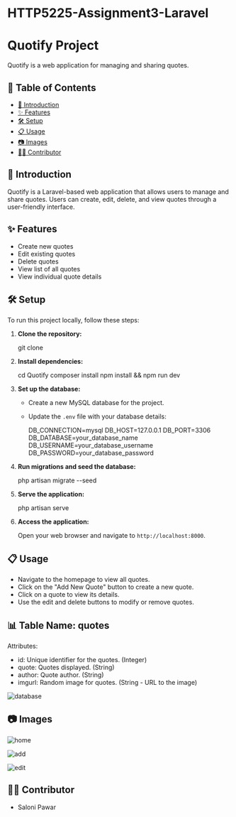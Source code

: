 # HTTP5225-Assignment3-Laravel

# Quotify Project

Quotify is a web application for managing and sharing quotes.

## 📝 Table of Contents

- [🚀 Introduction](#-introduction)
- [✨ Features](#-features)
- [🛠️ Setup](#️️-setup)
- [📋 Usage](#️-usage)
- [📷 Images](#-images)
- [👩‍💻 Contributor](#-contributor)

## 🚀 Introduction

Quotify is a Laravel-based web application that allows users to manage and share quotes. Users can create, edit, delete, and view quotes through a user-friendly interface.

## ✨ Features

- Create new quotes
- Edit existing quotes
- Delete quotes
- View list of all quotes
- View individual quote details

## 🛠️ Setup

To run this project locally, follow these steps:

1. **Clone the repository:**

    
    git clone <repository-url>
  

2. **Install dependencies:**

    
    cd Quotify
    composer install
    npm install && npm run dev
    
    
3. **Set up the database:**

    - Create a new MySQL database for the project.
    - Update the `.env` file with your database details:

        DB_CONNECTION=mysql
        DB_HOST=127.0.0.1
        DB_PORT=3306
        DB_DATABASE=your_database_name
        DB_USERNAME=your_database_username
        DB_PASSWORD=your_database_password
        

3. **Run migrations and seed the database:**

    
    php artisan migrate --seed
    

4. **Serve the application:**

    
    php artisan serve
    

5. **Access the application:**

    Open your web browser and navigate to `http://localhost:8000`.

## 📋 Usage

- Navigate to the homepage to view all quotes.
- Click on the "Add New Quote" button to create a new quote.
- Click on a quote to view its details.
- Use the edit and delete buttons to modify or remove quotes.

## 📊 Table Name: quotes

Attributes:
- id: Unique identifier for the quotes. (Integer)
- quote: Quotes displayed. (String)
- author: Quote author. (String)
- imgurl: Random image for quotes. (String - URL to the image)

![database](https://github.com/SaloniP26/HTTP5225-Assignment3-Laravel/assets/144495609/3b60f993-f984-4010-a8e3-e6a5d917b53c)


## 📷 Images


![home](https://github.com/SaloniP26/HTTP5225-Assignment3-Laravel/assets/144495609/a18309ad-c482-42b7-9962-58d407d7de23)

![add](https://github.com/SaloniP26/HTTP5225-Assignment3-Laravel/assets/144495609/f0c11a3b-9452-472c-9efb-d2d3c7de2d42)

![edit](https://github.com/SaloniP26/HTTP5225-Assignment3-Laravel/assets/144495609/0bf39acf-78d4-4697-9838-88575b8b6c72)


## 👩‍💻 Contributor

- Saloni Pawar

